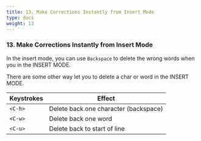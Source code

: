 ```yaml
---
title: 13. Make Corrections Instantly from Insert Mode
type: docs
weight: 13
---
```


### 13. Make Corrections Instantly from Insert Mode

In the insert mode, you can use `Backspace` to delete the wrong words when you in the INSERT MODE.

There are some other way let you to delete a char or word in the INSERT MODE.

|Keystrokes | Effect |
|-----------|--------|
| `<C-h>` | Delete back one character (backspace) |
| `<C-w>` | Delete back one word |
| `<C-u>` | Delete back to start of line |
